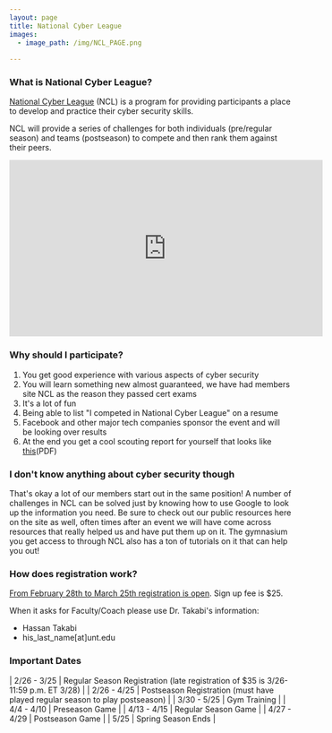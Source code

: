 ```yaml
---
layout: page
title: National Cyber League
images:
  - image_path: /img/NCL_PAGE.png
    
---
```


### What is National Cyber League?

[National Cyber League](https://www.nationalcyberleague.org/) (NCL) is a program for providing participants a place to develop and practice their cyber security skills.

NCL will provide a series of challenges for both individuals (pre/regular season) and teams (postseason) to compete and then rank them against their peers.

<iframe width="560" height="315" src="https://www.youtube.com/embed/E0-pAP283zk" frameborder="0" allowfullscreen></iframe>

### Why should I participate?

1. You get good experience with various aspects of cyber security
2. You will learn something new almost guaranteed, we have had members site NCL as the reason they passed cert exams
3. It's a lot of fun
4. Being able to list "I competed in National Cyber League" on a resume
5. Facebook and other major tech companies sponsor the event and will be looking over results
6. At the end you get a cool scouting report for yourself that looks like [this](https://media.wix.com/ugd/766e9a_909c9c29f721456dba14fa92039730fa.pdf)(PDF)

### I don't know anything about cyber security though

That's okay a lot of our members start out in the same position! A number of challenges in NCL can be solved just by knowing how to use Google to look up the information you need. Be sure to check out our public resources here on the site as well, often times after an event we will have come across resources that really helped us and have put them up on it. The gymnasium you get access to through NCL also has a ton of tutorials on it that can help you out!

### How does registration work?

[From February 28th to March 25th registration is open](https://ncl.cyberskyline.com/events/ncl/fall/regular). Sign up fee is $25.

When it asks for Faculty/Coach please use Dr. Takabi's information:

* Hassan Takabi
* his_last_name[at]unt.edu

### Important Dates

| 2/26 - 3/25   | Regular Season Registration (late registration of $35 is 3/26- 11:59 p.m. ET 3/28) |
| 2/26 - 4/25   | Postseason Registration (must have played regular season to play postseason) |
| 3/30 - 5/25   | Gym Training         			|
| 4/4 - 4/10 	| Preseason Game                |
| 4/13 - 4/15   | Regular Season Game           |
| 4/27 - 4/29 	| Postseason Game               |
| 5/25 			| Spring Season Ends            |
